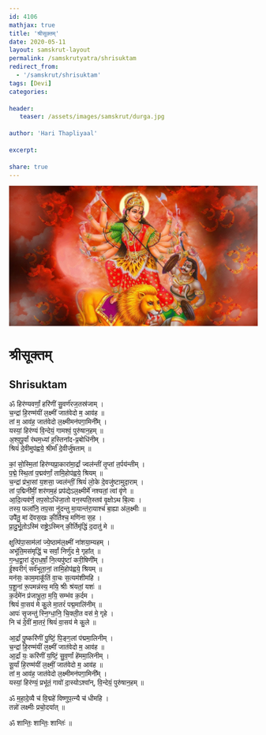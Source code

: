 ```yaml
---    
id: 4106    
mathjax: true    
title: 'श्रीसूक्तम्'    
date: 2020-05-11    
layout: samskrut-layout 
permalink: /samskrutyatra/shrisuktam
redirect_from: 
  - '/samskrut/shrisuktam'
tags: [Devi]    
categories:    
    
header:    
   teaser: /assets/images/samskrut/durga.jpg    
    
author: 'Hari Thapliyaal'    
    
excerpt:    
    
share: true    
---    
```

    
![](/assets/images/samskrut/durga.jpg)    
    
# श्रीसूक्तम्    
## Shrisuktam    
    
ॐ हिर॑ण्यवर्णां॒ हरि॑णीं सु॒वर्ण॑रज॒तस्र॑जाम् ।    
च॒न्द्रां हि॒रण्म॑यीं ल॒क्ष्मीं जात॑वेदो म॒ आव॑ह ॥    
तां म॒ आव॑ह॒ जात॑वेदो ल॒क्ष्मीमन॑पगा॒मिनी᳚म् ।    
यस्यां॒ हिर॑ण्यं वि॒न्देयं॒ गामश्वं॒ पुरु॑षान॒हम् ॥    
अ॒श्व॒पू॒र्वां र॑थम॒ध्यां ह॒स्तिना᳚द-प्र॒बोधि॑नीम् ।    
श्रियं॑ दे॒वीमुप॑ह्वये॒ श्रीर्मा᳚ दे॒वीर्जु॑षताम् ॥    
    
कां॒ सो॒स्मि॒तां हिर॑ण्यप्रा॒कारा॑मा॒र्द्रां ज्वल॑न्तीं तृ॒प्तां त॒र्पय॑न्तीम् ।    
प॒द्मे॒ स्थि॒तां प॒द्मव॑र्णां॒ तामि॒होप॑ह्वये॒ श्रियम् ॥    
च॒न्द्रां प्र॑भा॒सां य॒शसा॒ ज्वल॑न्तीं॒ श्रियं॑ लो॒के दे॒वजु॑ष्टामुदा॒राम् ।    
तां प॒द्मिनी॑मीं॒ शर॑णम॒हं प्रप॑द्येऽल॒क्ष्मीर्मे॑ नश्यतां॒ त्वां वृ॑णे ॥    
आ॒दि॒त्यव॑र्णे॒ तप॒सोऽधि॑जा॒तो वन॒स्पति॒स्तव॑ वृ॒क्षोऽथ बि॒ल्वः ।    
तस्य॒ फला᳚नि॒ तप॒सा नु॑दन्तु मा॒यान्त॑रा॒याश्च॑ बा॒ह्या अ॑ल॒क्ष्मीः ॥    
उपै॑तु॒ मां दे॑वस॒खः की॒र्तिश्च॒ मणि॑ना स॒ह ।    
प्रा॒दु॒र्भू॒तोऽस्मि॑ राष्ट्रे॒ऽस्मिन् की॒र्तिमृ॑द्धिं द॒दातु॑ मे ॥    
    
क्षुत्पि॑पा॒साम॑लां ज्ये॒ष्ठाम॑ल॒क्ष्मीं ना॑शया॒म्यहम् ।    
अभू॑ति॒मस॑मृद्धिं॒ च सर्वां॒ निर्णु॑द मे॒ गृहा᳚त् ॥    
ग॒न्ध॒द्वा॒रां दु॑राध॒र्षां॒ नि॒त्यपु॑ष्टां करी॒षिणी᳚म् ।    
ई॒श्वरीग्ं॑ सर्व॑भूता॒नां॒ तामि॒होप॑ह्वये॒ श्रियम् ॥    
मन॑सः॒ काम॒माकू᳚तिं वा॒चः स॒त्यम॑शीमहि ।    
प॒शू॒नां रू॒पमन्न॑स्य॒ मयि॒ श्रीः श्र॑यतां॒ यशः॑ ॥    
क॒र्दमे॑न प्र॑जाभू॒ता॒ म॒यि॒ सम्भ॑व क॒र्दम ।    
श्रियं॑ वा॒सय॑ मे कु॒ले मा॒तरं॑ पद्म॒मालि॑नीम् ॥    
आपः॑ सृ॒जन्तु॑ स्नि॒ग्धा॒नि॒ चि॒क्ली॒त वस॑ मे॒ गृहे ।    
नि च॑ दे॒वीं मा॒तरं॒ श्रियं॑ वा॒सय॑ मे कु॒ले ॥    
    
आ॒र्द्रां पु॒ष्करि॑णीं पु॒ष्टिं॒ पि॒ङ्ग॒लां प॑द्ममा॒लिनीम् ।    
च॒न्द्रां हि॒रण्म॑यीं ल॒क्ष्मीं जात॑वेदो म॒ आव॑ह ॥    
आ॒र्द्रां यः॒ करि॑णीं य॒ष्टिं॒ सु॒व॒र्णां हे॑ममा॒लिनीम् ।    
सू॒र्यां हि॒रण्म॑यीं ल॒क्ष्मीं॒ जात॑वेदो म॒ आव॑ह ॥    
तां म॒ आव॑ह॒ जात॑वेदो ल॒क्ष्मीमन॑पगा॒मिनी᳚म् ।    
यस्यां॒ हिर॑ण्यं॒ प्रभू॑तं॒ गावो॑ दा॒स्योऽश्वा᳚न्, वि॒न्देयं॒ पुरु॑षान॒हम् ॥    
    
ॐ म॒हा॒दे॒व्यै च॑ वि॒द्महे॑ विष्णुप॒त्न्यै च॑ धीमहि ।    
तन्नो॑ लक्ष्मीः प्रचो॒दया᳚त् ॥    
    
ॐ शान्तिः॒ शान्तिः॒ शान्तिः॑ ॥    
    
